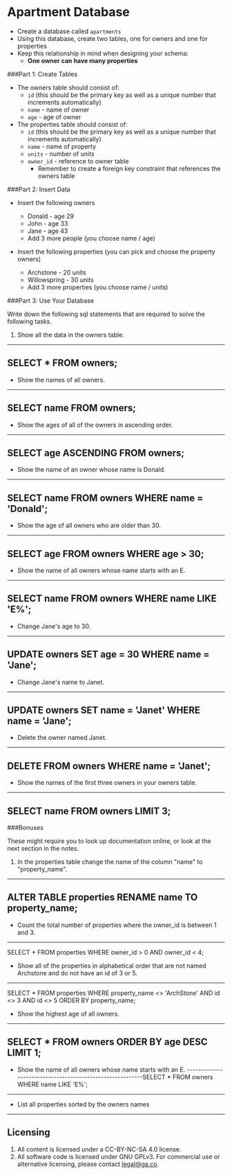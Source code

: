 # Apartment Database

- Create a database called `apartments`
- Using this database, create two tables, one for owners and one for properties
- Keep this relationship in mind when designing your schema:
  + **One owner can have many properties**

###Part 1: Create Tables

- The owners table should consist of:
  + `id` (this should be the primary key as well as a unique number that increments automatically)
  + `name` - name of owner
  + `age` - age of owner
- The properties table should consist of:
  + `id` (this should be the primary key as well as a unique number that increments automatically)
  + `name` - name of property
  + `units` - number of units
  + `owner_id` - reference to owner table
    + Remember to create a foreign key constraint that references the owners table

###Part 2: Insert Data

* Insert the following owners
    * Donald - age 29
    * John - age 33
    * Jane - age 43
    * Add 3 more people (you choose name / age)

* Insert the following properties (you can pick and choose the property owners)
    * Archstone - 20 units
    * Willowspring - 30 units
    * Add 3 more properties (you choose name / units)

###Part 3: Use Your Database

Write down the following sql statements that are required to solve the following tasks.

1. Show all the data in the owners table.
----------------------------
SELECT * FROM owners;
------------------------------
* Show the names of all owners.
------------------------------
SELECT name FROM owners;
-------------------------------
* Show the ages of all of the owners in ascending order.
------------------------------------------
SELECT age ASCENDING FROM owners;
----------------------------------------
* Show the name of an owner whose name is Donald.
------------------------------------------------
SELECT name FROM owners WHERE name = 'Donald';
---------------------------------------------------
* Show the age of all owners who are older than 30.
---------------------------------------------------------
SELECT age FROM owners WHERE age > 30;
-----------------------------------------------------
* Show the name of all owners whose name starts with an E.
----------------------------------------------------------
SELECT name FROM owners WHERE name LIKE 'E%';
-------------------------------------------------------
* Change Jane's age to 30.
------------------------------------------------
UPDATE owners SET age = 30 WHERE name = 'Jane';
-----------------------------------------------
* Change Jane's name to Janet.
------------------------------------------------
UPDATE owners SET name = 'Janet' WHERE name = 'Jane';
---------------------------------------------------
* Delete the owner named Janet.
-------------------------------------------------------
DELETE FROM owners WHERE name = 'Janet';
-----------------------------------------------------
* Show the names of the first three owners in your owners table.
----------------------------------------------------
SELECT name FROM owners LIMIT 3;
----------------------------------------------------

###Bonuses

These might require you to look up documentation online, or look at the next section in the notes.

1. In the properties table change the name of the column "name" to "property_name".
----------------------------------------------------------
ALTER TABLE properties RENAME name TO property_name;
----------------------------------------------------------
* Count the total number of properties where the owner_id is between 1 and 3.
--------------------------------------------------------
SELECT * FROM properties WHERE owner_id > 0 AND owner_id < 4;
* Show all of the properties in alphabetical order that are not named Archstone and do not have an id of 3 or 5.
--------------------------------------------------------
SELECT * FROM properties WHERE property_name <> 'ArchStone' AND id <> 3 AND id <> 5 ORDER BY property_name;
* Show the highest age of all owners.
---------------------------------------------------------
SELECT * FROM owners ORDER BY age DESC LIMIT 1;
---------------------------------------------------------
* Show the name of all owners whose name starts with an E.
----------------------------------------------------------SELECT * FROM owners WHERE name LIKE 'E%';
----------------------------------------------------------
* List all properties sorted by the owners names



---

## Licensing
1. All content is licensed under a CC-BY-NC-SA 4.0 license.
2. All software code is licensed under GNU GPLv3. For commercial use or alternative licensing, please contact legal@ga.co.
